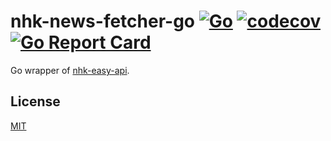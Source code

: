 # nhk-news-fetcher-go [![Go](https://github.com/nhk-news-web-easy/nhk-news-fetcher-go/actions/workflows/build.yml/badge.svg?branch=main)](https://github.com/nhk-news-web-easy/nhk-news-fetcher-go/actions/workflows/build.yml) [![codecov](https://codecov.io/gh/nhk-news-web-easy/nhk-news-fetcher-go/branch/main/graph/badge.svg?token=YCDAGUU5K1)](https://codecov.io/gh/nhk-news-web-easy/nhk-news-fetcher-go) [![Go Report Card](https://goreportcard.com/badge/github.com/nhk-news-web-easy/nhk-news-fetcher-go)](https://goreportcard.com/report/github.com/nhk-news-web-easy/nhk-news-fetcher-go)

Go wrapper of [nhk-easy-api](https://github.com/nhk-news-web-easy/nhk-easy-api).

## License
[MIT](LICENSE)
